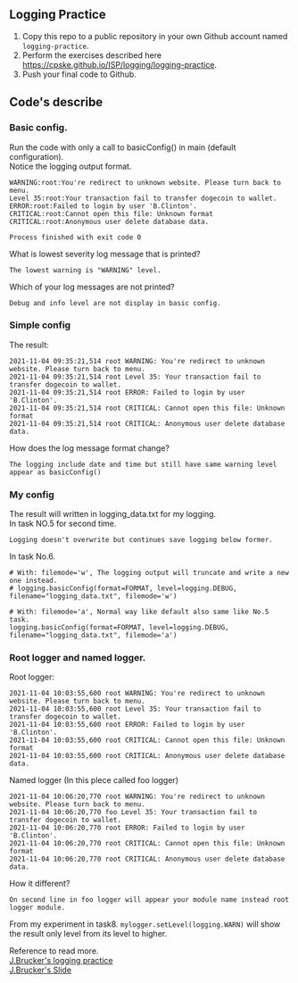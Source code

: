 ## Logging Practice

1. Copy this repo to a public repository in your own Github account named `logging-practice`.
2. Perform the exercises described here <https://cpske.github.io/ISP/logging/logging-practice>.
3. Push your final code to Github.              

## Code's describe        

### Basic config.
Run the code with only a call to basicConfig() in main (default configuration).       
Notice the logging output format.
``` 
WARNING:root:You're redirect to unknown website. Please turn back to menu.
Level 35:root:Your transaction fail to transfer dogecoin to wallet.
ERROR:root:Failed to login by user 'B.Clinton'. 
CRITICAL:root:Cannot open this file: Unknown format 
CRITICAL:root:Anonymous user delete database data.

Process finished with exit code 0
```         
What is lowest severity log message that is printed?          
```
The lowest warning is "WARNING" level.
```          
Which of your log messages are not printed?          
``` 
Debug and info level are not display in basic config.
```    

### Simple config
The result:
``` 
2021-11-04 09:35:21,514 root WARNING: You're redirect to unknown website. Please turn back to menu.
2021-11-04 09:35:21,514 root Level 35: Your transaction fail to transfer dogecoin to wallet.
2021-11-04 09:35:21,514 root ERROR: Failed to login by user 'B.Clinton'. 
2021-11-04 09:35:21,514 root CRITICAL: Cannot open this file: Unknown format 
2021-11-04 09:35:21,514 root CRITICAL: Anonymous user delete database data.

``` 
How does the log message format change?
```  
The logging include date and time but still have same warning level appear as basicConfig()
```

### My config
The result will written in logging_data.txt for my logging.        
In task NO.5 for second time.
``` 
Logging doesn't overwrite but continues save logging below former.
```

In task No.6.         
``` 
# With: filemode='w', The logging output will truncate and write a new one instead.
# logging.basicConfig(format=FORMAT, level=logging.DEBUG, filename="logging_data.txt", filemode='w')

# With: filemode='a', Normal way like default also same like No.5 task.
logging.basicConfig(format=FORMAT, level=logging.DEBUG, filename="logging_data.txt", filemode='a')
```

### Root logger and named logger.
Root logger:
``` 
2021-11-04 10:03:55,600 root WARNING: You're redirect to unknown website. Please turn back to menu.
2021-11-04 10:03:55,600 root Level 35: Your transaction fail to transfer dogecoin to wallet.
2021-11-04 10:03:55,600 root ERROR: Failed to login by user 'B.Clinton'. 
2021-11-04 10:03:55,600 root CRITICAL: Cannot open this file: Unknown format 
2021-11-04 10:03:55,600 root CRITICAL: Anonymous user delete database data.
```

Named logger (In this plece called foo logger)
``` 
2021-11-04 10:06:20,770 root WARNING: You're redirect to unknown website. Please turn back to menu.
2021-11-04 10:06:20,770 foo Level 35: Your transaction fail to transfer dogecoin to wallet.
2021-11-04 10:06:20,770 root ERROR: Failed to login by user 'B.Clinton'. 
2021-11-04 10:06:20,770 root CRITICAL: Cannot open this file: Unknown format 
2021-11-04 10:06:20,770 root CRITICAL: Anonymous user delete database data.
```

How it different?         
```
On second line in foo logger will appear your module name instead root logger module.
```

From my experiment in task8.
`mylogger.setLevel(logging.WARN)` will show the result only level from its level to higher.

Reference to read more.          
[J.Brucker's logging practice](https://cpske.github.io/ISP/logging/logging-practice)          
[J.Brucker's Slide](https://cpske.github.io/ISP/logging/Logging.pdf)

